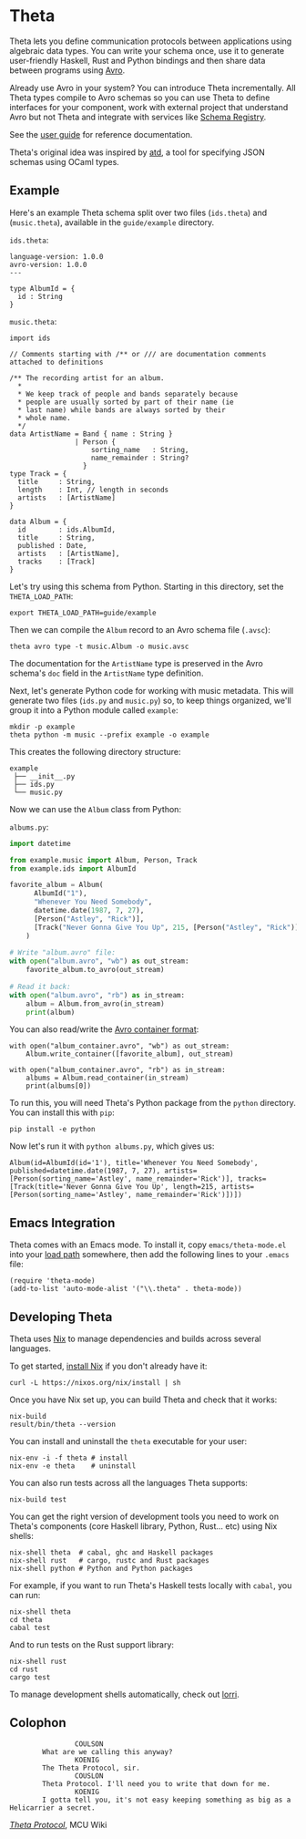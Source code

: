 # Theta

Theta lets you define communication protocols between applications using algebraic data types. You can write your schema once, use it to generate user-friendly Haskell, Rust and Python bindings and then share data between programs using [Avro][avro].

Already use Avro in your system? You can introduce Theta incrementally. All Theta types compile to Avro schemas so you can use Theta to define interfaces for your component, work with external project that understand Avro but not Theta and integrate with services like [Schema Registry][schema-registry].

See the [user guide](guide/index.md) for reference documentation.

Theta's original idea was inspired by [atd], a tool for specifying JSON schemas using OCaml types.

[schema-registry]: https://docs.confluent.io/current/schema-registry/index.html
[avro]: https://avro.apache.org/
[atd]: https://github.com/ahrefs/atd

## Example

Here's an example Theta schema split over two files (`ids.theta`) and (`music.theta`), available in the `guide/example` directory.

`ids.theta`:
```
language-version: 1.0.0
avro-version: 1.0.0
---

type AlbumId = {
  id : String
}
```

`music.theta`:
```
import ids

// Comments starting with /** or /// are documentation comments attached to definitions

/** The recording artist for an album.
  *
  * We keep track of people and bands separately because
  * people are usually sorted by part of their name (ie
  * last name) while bands are always sorted by their
  * whole name.
  */
data ArtistName = Band { name : String }
                | Person {
                    sorting_name   : String,
                    name_remainder : String?
                  }
type Track = {
  title     : String,
  length    : Int, // length in seconds
  artists   : [ArtistName]
}

data Album = {
  id        : ids.AlbumId,
  title     : String,
  published : Date,
  artists   : [ArtistName],
  tracks    : [Track]
}
```

Let's try using this schema from Python. Starting in this directory, set the `THETA_LOAD_PATH`:

```
export THETA_LOAD_PATH=guide/example
```

Then we can compile the `Album` record to an Avro schema file (`.avsc`):

```
theta avro type -t music.Album -o music.avsc
```

The documentation for the `ArtistName` type is preserved in the Avro schema's `doc` field in the `ArtistName` type definition.

Next, let's generate Python code for working with music metadata. This will generate two files (`ids.py` and `music.py`) so, to keep things organized, we'll group it into a Python module called `example`:

```
mkdir -p example
theta python -m music --prefix example -o example
```

This creates the following directory structure:

```
example
 ├── __init__.py
 ├── ids.py
 └── music.py
```

Now we can use the `Album` class from Python:

`albums.py`:
```python
import datetime

from example.music import Album, Person, Track
from example.ids import AlbumId

favorite_album = Album(
      AlbumId("1"),
      "Whenever You Need Somebody",
      datetime.date(1987, 7, 27),
      [Person("Astley", "Rick")],
      [Track("Never Gonna Give You Up", 215, [Person("Astley", "Rick")])]
    )
    
# Write "album.avro" file:
with open("album.avro", "wb") as out_stream:
    favorite_album.to_avro(out_stream)
    
# Read it back:
with open("album.avro", "rb") as in_stream:
    album = Album.from_avro(in_stream)
    print(album)
```

You can also read/write the [Avro container format][containers]:

```
with open("album_container.avro", "wb") as out_stream:
    Album.write_container([favorite_album], out_stream)
    
with open("album_container.avro", "rb") as in_stream:
    albums = Album.read_container(in_stream)
    print(albums[0])
```

To run this, you will need Theta's Python package from the `python` directory. You can install this with `pip`:

```
pip install -e python
```

Now let's run it with `python albums.py`, which gives us:

```
Album(id=AlbumId(id='1'), title='Whenever You Need Somebody', published=datetime.date(1987, 7, 27), artists=[Person(sorting_name='Astley', name_remainder='Rick')], tracks=[Track(title='Never Gonna Give You Up', length=215, artists=[Person(sorting_name='Astley', name_remainder='Rick')])])
```

[containers]: https://avro.apache.org/docs/1.10.0/spec.html#Object+Container+Files

## Emacs Integration

Theta comes with an Emacs mode. To install it, copy `emacs/theta-mode.el` into your [load path][load-path] somewhere, then add the following lines to your `.emacs` file:

```
(require 'theta-mode)
(add-to-list 'auto-mode-alist '("\\.theta" . theta-mode))
```

[load-path]: https://www.emacswiki.org/emacs/LoadPath

## Developing Theta

Theta uses [Nix] to manage dependencies and builds across several languages.

To get started, [install Nix][install-nix] if you don't already have it:

```
curl -L https://nixos.org/nix/install | sh
```

Once you have Nix set up, you can build Theta and check that it works:

```
nix-build
result/bin/theta --version
```

You can install and uninstall the `theta` executable for your user:

```
nix-env -i -f theta # install
nix-env -e theta    # uninstall
```

You can also run tests across all the languages Theta supports:

```
nix-build test
```

You can get the right version of development tools you need to work on Theta's components (core Haskell library, Python, Rust... etc) using Nix shells:

```
nix-shell theta  # cabal, ghc and Haskell packages
nix-shell rust   # cargo, rustc and Rust packages
nix-shell python # Python and Python packages
```

For example, if you want to run Theta's Haskell tests locally with `cabal`, you can run:

```
nix-shell theta
cd theta
cabal test
```

And to run tests on the Rust support library:

```
nix-shell rust
cd rust
cargo test
```

To manage development shells automatically, check out [lorri].

[Nix]: https://nixos.org/
[install-nix]: https://nixos.org/download.html#nix-quick-install
[lorri]: https://github.com/target/lorri

## Colophon

```
                COULSON
        What are we calling this anyway?
                KOENIG
        The Theta Protocol, sir.
                COUSLON
        Theta Protocol. I'll need you to write that down for me.
                KOENIG
        I gotta tell you, it's not easy keeping something as big as a Helicarrier a secret.
```

[*Theta Protocol*](http://marvelcinematicuniverse.wikia.com/wiki/Theta_Protocol), MCU Wiki
